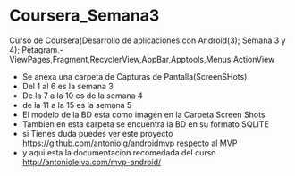 # Coursera_Semana3
Curso de Coursera(Desarrollo de aplicaciones con Android(3); Semana 3 y 4); Petagram.-ViewPages,Fragment,RecyclerView,AppBar,Apptools,Menus,ActionView
- Se anexa una carpeta de Capturas de Pantalla(ScreenSHots) 
- Del 1 al 6 es la semana 3 
- De la 7 a la 10 es de la semana 4
- de la 11 a la 15 es la semana 5
- El modelo de la BD esta como imagen en la Carpeta Screen Shots
- Tambien en esta carpeta se encuentra la BD en su formato SQLITE
- si Tienes duda puedes ver este proyecto https://github.com/antoniolg/androidmvp   respecto al MVP
- y aqui esta la documentacion recomedada del curso 
http://antonioleiva.com/mvp-android/
